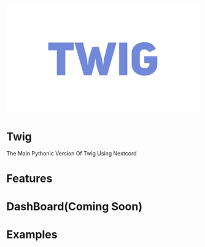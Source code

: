 ![title](picture/logobanner.png)
# Twig
The Main Pythonic Version Of Twig Using Nextcord
# Features

# DashBoard(Coming Soon)

# Examples
